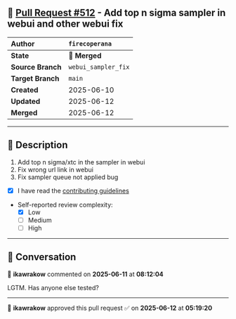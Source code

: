 ## 🔀 [Pull Request #512](https://github.com/ikawrakow/ik_llama.cpp/pull/512) - Add top n sigma sampler in webui and other webui fix

| **Author** | `firecoperana` |
| :--- | :--- |
| **State** | 🔀 **Merged** |
| **Source Branch** | `webui_sampler_fix` |
| **Target Branch** | `main` |
| **Created** | 2025-06-10 |
| **Updated** | 2025-06-12 |
| **Merged** | 2025-06-12 |

---

## 📄 Description

1. Add top n sigma/xtc in the sampler in webui
2. Fix wrong url link in webui
3. Fix sampler queue not applied bug

- [x] I have read the [contributing guidelines](https://github.com/ggerganov/llama.cpp/blob/master/CONTRIBUTING.md)
- Self-reported review complexity:
  - [x] Low
  - [ ] Medium
  - [ ] High

---

## 💬 Conversation

👤 **ikawrakow** commented on **2025-06-11** at **08:12:04**

LGTM. Has anyone else tested?

---

👤 **ikawrakow** approved this pull request ✅ on **2025-06-12** at **05:19:20**